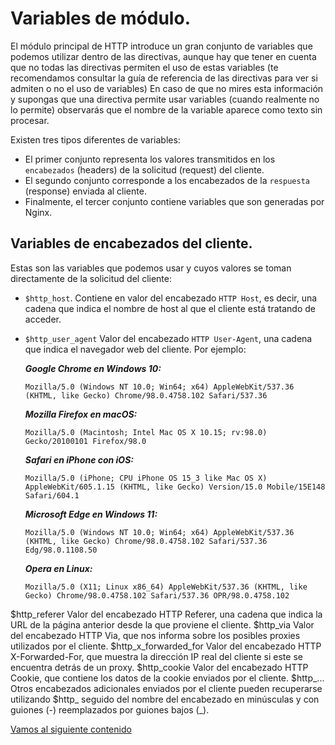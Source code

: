 # Variables de módulo.

El módulo principal de HTTP introduce un gran conjunto de variables que podemos utilizar dentro de las directivas, aunque hay que tener en cuenta que no todas las directivas permiten el uso de estas variables (te recomendamos consultar la guía de referencia de las directivas para ver si admiten o no el uso de variables) En caso de que no mires esta información y supongas que una directiva permite usar variables (cuando realmente no lo permite) observarás 
que el nombre de la variable aparece como texto sin procesar.


Existen tres tipos diferentes de variables:

- El primer conjunto representa los valores transmitidos en los `encabezados` (headers) de la solicitud (request) del cliente. 
- El segundo conjunto corresponde a los encabezados de la `respuesta` (response) enviada al cliente. 
- Finalmente, el tercer conjunto contiene variables que son generadas por Nginx.


## Variables de encabezados del cliente.

Estas son las variables que podemos usar y cuyos valores se toman directamente de la solicitud del cliente:

- `$http_host`. Contiene en valor del encabezado `HTTP Host`, es decir, una cadena que indica el nombre de host al que el cliente está tratando de acceder.

- `$http_user_agent` Valor del encabezado `HTTP User-Agent`, una cadena que indica el navegador web del cliente. Por ejemplo:

    ***Google Chrome en Windows 10:***

    ```plaintext
    Mozilla/5.0 (Windows NT 10.0; Win64; x64) AppleWebKit/537.36 (KHTML, like Gecko) Chrome/98.0.4758.102 Safari/537.36
    ```

    ***Mozilla Firefox en macOS:***
    
    ```plaintext
    Mozilla/5.0 (Macintosh; Intel Mac OS X 10.15; rv:98.0) Gecko/20100101 Firefox/98.0
    ```

    ***Safari en iPhone con iOS:***

    ```plaintext
    Mozilla/5.0 (iPhone; CPU iPhone OS 15_3 like Mac OS X) AppleWebKit/605.1.15 (KHTML, like Gecko) Version/15.0 Mobile/15E148 Safari/604.1
    ```

    ***Microsoft Edge en Windows 11:***
    
    ```plaintext
    Mozilla/5.0 (Windows NT 10.0; Win64; x64) AppleWebKit/537.36 (KHTML, like Gecko) Chrome/98.0.4758.102 Safari/537.36 Edg/98.0.1108.50
    ```

    ***Opera en Linux:***
    
    ```plaintext
    Mozilla/5.0 (X11; Linux x86_64) AppleWebKit/537.36 (KHTML, like Gecko) Chrome/98.0.4758.102 Safari/537.36 OPR/98.0.4758.102
    ```

$http_referer Valor del encabezado HTTP Referer, una cadena que indica la URL de la página anterior desde la que proviene el cliente.
$http_via Valor del encabezado HTTP Via, que nos informa sobre los posibles proxies utilizados por el cliente.
$http_x_forwarded_for Valor del encabezado HTTP X-Forwarded-For, que muestra la dirección IP real del cliente si este se encuentra detrás de un proxy.
$http_cookie Valor del encabezado HTTP Cookie, que contiene los datos de la cookie enviados por el cliente.
$http_... Otros encabezados adicionales enviados por el cliente pueden recuperarse utilizando $http_ seguido del nombre del encabezado en minúsculas y con guiones (-) reemplazados por guiones bajos (_).


[Vamos al siguiente contenido](./10-G.md)